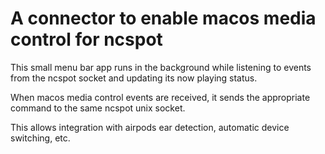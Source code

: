 # A connector to enable macos media control for ncspot

This small menu bar app runs in the background while listening to events from the ncspot socket and updating its now playing status.

When macos media control events are received, it sends the appropriate command to the same ncspot unix socket.

This allows integration with airpods ear detection, automatic device switching, etc.

